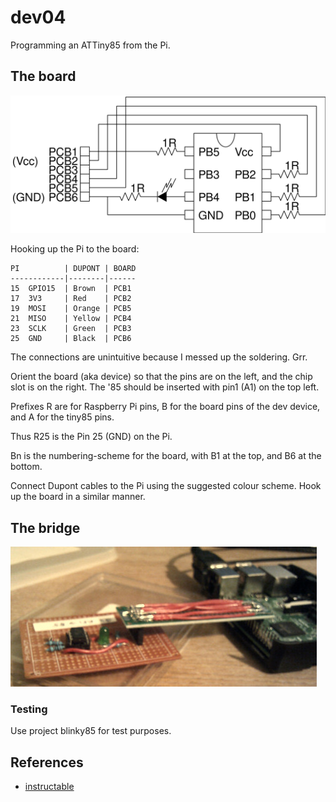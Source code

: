 # dev04

Programming an ATTiny85 from the Pi.


## The board


<img src="dev04.svg" width="800">

Hooking up the Pi to the board:

```
PI          | DUPONT | BOARD
------------|--------|------
15  GPIO15  | Brown  | PCB1
17  3V3     | Red    | PCB2
19  MOSI    | Orange | PCB5
21  MISO    | Yellow | PCB4
23  SCLK    | Green  | PCB3
25  GND     | Black  | PCB6
```

The connections are unintuitive because I messed up the soldering. Grr.

Orient the board (aka device) so that the pins are on the left, and the chip slot is on the right. The '85 should be inserted with pin1 (A1) on the top left.

Prefixes R are for Raspberry Pi pins, B for the board pins of the dev device, and A for the tiny85 pins. 

Thus R25 is the Pin 25 (GND) on the Pi. 

Bn is the numbering-scheme for the board, with B1 at the top, and B6 at the bottom.

Connect Dupont cables to the Pi using the suggested colour scheme. Hook up the board in a similar manner.

## The bridge

<img src="bridge.jpg">

### Testing

Use project blinky85 for test purposes.

## References

* [instructable](http://www.instructables.com/id/Programming-the-ATtiny85-from-Raspberry-Pi/) 
